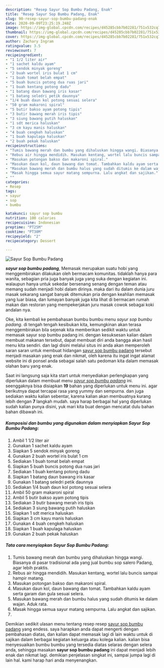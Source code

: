 ```yaml
---
description: "Resep Sayur Sop Bumbu Padang, Enak"
title: "Resep Sayur Sop Bumbu Padang, Enak"
slug: 90-resep-sayur-sop-bumbu-padang-enak
date: 2020-09-09T23:25:19.248Z
image: https://img-global.cpcdn.com/recipes/d45285cbb7b02281/751x532cq70/sayur-sop-bumbu-padang-foto-resep-utama.jpg
thumbnail: https://img-global.cpcdn.com/recipes/d45285cbb7b02281/751x532cq70/sayur-sop-bumbu-padang-foto-resep-utama.jpg
cover: https://img-global.cpcdn.com/recipes/d45285cbb7b02281/751x532cq70/sayur-sop-bumbu-padang-foto-resep-utama.jpg
author: Zachary Ingram
ratingvalue: 3.5
reviewcount: 7
recipeingredient:
- "1 1/2 liter air"
- "1 sachet kaldu ayam"
- "5 sendok minyak goreng"
- "2 buah wortel iris bulat 1 cm"
- "1 buah tomat belah empat"
- "5 buah buncis potong dua ruas jari"
- "1 buah kentang potong dadu"
- "1 batang daun bawang iris kasar"
- "1 batang seledri petik daunnya"
- "1/4 buah daun kol potong sesuai selera"
- "50 gram makaroni spiral"
- "5 butir bakso ayam potong tipis"
- "3 butir bawang merah iris tipis"
- "3 siung bawang putih haluskan"
- "1 sdt merica haluskan"
- "3 cm kayu manis haluskan"
- "4 buah cengkeh haluskan"
- "1 buah kapulaga haluskan"
- "2 buah pekak haluskan"
recipeinstructions:
- "Tumis bawang merah dan bumbu yang dihaluskan hingga wangi. Biasanya di pasar tradisional ada yang jual bumbu sop salero Padang, agar lebih praktis."
- "Rebus air hingga mendidih. Masukan kentang, wortel lalu buncis sampai hampir matang."
- "Masukan potongan bakso dan makaroni spiral."
- "Masukan daun kol, daun bawang dan tomat. Tambahkan kaldu ayam serta garam dan gula sesuai selera."
- "Masukan bawang merah dan bumbu halus yang sudah ditumis ke dalam wajan. Aduk rata."
- "Masak hingga semua sayur matang sempurna. Lalu angkat dan sajikan."
- ""
categories:
- Resep
tags:
- sayur
- sop
- bumbu

katakunci: sayur sop bumbu 
nutrition: 100 calories
recipecuisine: Indonesian
preptime: "PT25M"
cooktime: "PT30M"
recipeyield: "2"
recipecategory: Dessert

---
```



![Sayur Sop Bumbu Padang](https://img-global.cpcdn.com/recipes/d45285cbb7b02281/751x532cq70/sayur-sop-bumbu-padang-foto-resep-utama.jpg)

<b><i>sayur sop bumbu padang</i></b>, Memasak merupakan suatu hobi yang menggembirakan dilakukan oleh bermacam komunitas. tidaklah hanya para wanita, sebagian pria juga banyak juga yang suka dengan kegiatan ini. walaupun hanya untuk sekedar bersenang senang dengan teman atau memang sudah menjadi hobi dalam dirinya. maka dari itu dalam dunia juru masak sekarang sangat banyak ditemukan pria dengan keahlian memasak yang luar biasa, dan lumayan banyak juga kita lihat di bermacam rumah makan dan restoran yang mempekerjakan juru masak cowok sebagai koki andalan nya.



Oke, kita kembali ke pembahasan bumbu bumbu menu <i>sayur sop bumbu padang</i>. di tengah tengah kesibukan kita, kemungkinan akan terasa menggembirakan bila sejenak kita memberikan sedikit waktu untuk memasak sayur sop bumbu padang ini. dengan kesuksesan kalian dalam membuat makanan tersebut, dapat membuat diri anda bangga akan hasil menu kita sendiri. dan lagi disini melalui situs ini anda akan memperoleh saran saran untuk membuat hidangan <u>sayur sop bumbu padang</u> tersebut menjadi masakan yang enak dan nikmat, oleh karena itu ingat ingat alamat website ini di ponsel anda sebagai salah satu pedoman kita dalam memasak olahan baru yang enak.


Saat ini langsung saja kita start untuk menyediakan perlengkapan yang diperlukan dalam membuat menu <u><i>sayur sop bumbu padang</i></u> ini. seenggaknya bisa disiapkan <b>19</b> bahan yang diperlukan untuk menu ini. agar berikutnya dapat tercapai rasa yang yummy dan sempurna. dan juga sediakan waktu kalian sebentar, karena kalian akan membuatnya kurang lebih dengan <b>7</b> langkah mudah. saya harap berbagai hal yang diperlukan sudah kalian punya disini, yuk mari kita buat dengan mencatat dulu bahan bahan dibawah ini.

<!--inarticleads1-->

##### Komposisi dan bumbu yang digunakan dalam menyiapkan Sayur Sop Bumbu Padang:

1. Ambil 1 1/2 liter air
1. Gunakan 1 sachet kaldu ayam
1. Siapkan 5 sendok minyak goreng
1. Gunakan 2 buah wortel iris bulat 1 cm
1. Sediakan 1 buah tomat belah empat
1. Siapkan 5 buah buncis potong dua ruas jari
1. Sediakan 1 buah kentang potong dadu
1. Siapkan 1 batang daun bawang iris kasar
1. Gunakan 1 batang seledri petik daunnya
1. Sediakan 1/4 buah daun kol potong sesuai selera
1. Ambil 50 gram makaroni spiral
1. Ambil 5 butir bakso ayam potong tipis
1. Sediakan 3 butir bawang merah iris tipis
1. Sediakan 3 siung bawang putih haluskan
1. Siapkan 1 sdt merica haluskan
1. Siapkan 3 cm kayu manis haluskan
1. Gunakan 4 buah cengkeh haluskan
1. Siapkan 1 buah kapulaga haluskan
1. Gunakan 2 buah pekak haluskan




<!--inarticleads2-->

##### Tata cara menyiapkan Sayur Sop Bumbu Padang:

1. Tumis bawang merah dan bumbu yang dihaluskan hingga wangi. Biasanya di pasar tradisional ada yang jual bumbu sop salero Padang, agar lebih praktis.
1. Rebus air hingga mendidih. Masukan kentang, wortel lalu buncis sampai hampir matang.
1. Masukan potongan bakso dan makaroni spiral.
1. Masukan daun kol, daun bawang dan tomat. Tambahkan kaldu ayam serta garam dan gula sesuai selera.
1. Masukan bawang merah dan bumbu halus yang sudah ditumis ke dalam wajan. Aduk rata.
1. Masak hingga semua sayur matang sempurna. Lalu angkat dan sajikan.
1. 




Demikian sedikit ulasan menu tentang resep resep <u>sayur sop bumbu padang</u> yang endess. saya harapkan anda dapat mengerti dengan pembahasan diatas, dan kalian dapat memasak lagi di lain waktu untuk di sajikan dalam berbagai kegiatan keluarga atau kolega kalian. kalian bisa menyesuaikan bumbu bumbu yang tersedia diatas selaras dengan selera anda, sehingga masakan <b>sayur sop bumbu padang</b> ini dapat menjadi lebih enak dan nikmat lagi. demikian penjelasan singkat ini, sampai jumpa lagi di lain hal. kami harap hari anda menyenangkan.
